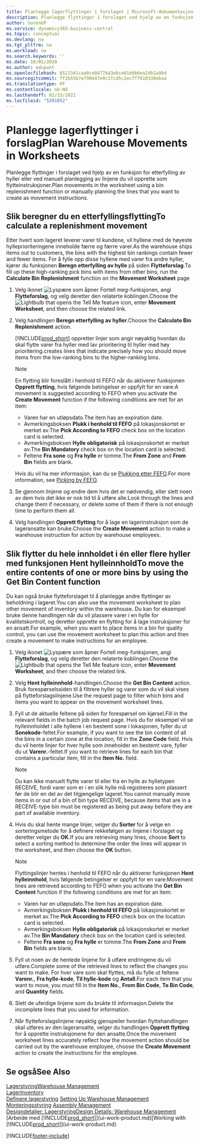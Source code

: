 ```yaml
---
title: Planlegge lagerflyttinger i forslaget | Microsoft-dokumentasjon
description: Planlegge flyttinger i forslaget ved hjelp av en funksjon for etterfylling av hyller eller ved manuell planlegging av linjene du vil opprette som flytteinstruksjoner.
author: SorenGP
ms.service: dynamics365-business-central
ms.topic: conceptual
ms.devlang: na
ms.tgt_pltfrm: na
ms.workload: na
ms.search.keywords: ''
ms.date: 10/01/2020
ms.author: edupont
ms.openlocfilehash: 6522341caa0ce0477b43ebce01ddb6ea2db1a9bd
ms.sourcegitcommit: ff2b55b7e790447e0c1fcd5c2ec7f7610338ebaa
ms.translationtype: HT
ms.contentlocale: nb-NO
ms.lasthandoff: 02/15/2021
ms.locfileid: "5391052"
---
```

# <a name="plan-warehouse-movements-in-worksheets"></a><span data-ttu-id="f1668-103">Planlegge lagerflyttinger i forslag</span><span class="sxs-lookup"><span data-stu-id="f1668-103">Plan Warehouse Movements in Worksheets</span></span>
<span data-ttu-id="f1668-104">Planlegge flyttinger i forslaget ved hjelp av en funksjon for etterfylling av hyller eller ved manuell planlegging av linjene du vil opprette som flytteinstruksjoner.</span><span class="sxs-lookup"><span data-stu-id="f1668-104">Plan movements in the worksheet using a bin replenishment function or manually planning the lines that you want to create as movement instructions.</span></span>  

## <a name="to-calculate-a-replenishment-movement"></a><span data-ttu-id="f1668-105">Slik beregner du en etterfyllingsflytting</span><span class="sxs-lookup"><span data-stu-id="f1668-105">To calculate a replenishment movement</span></span>  
<span data-ttu-id="f1668-106">Etter hvert som lageret leverer varer til kundene, vil hyllene med de høyeste hylleprioriteringene inneholde færre og færre varer.</span><span class="sxs-lookup"><span data-stu-id="f1668-106">As the warehouse ships items out to customers, the bins with the highest bin rankings contain fewer and fewer items.</span></span> <span data-ttu-id="f1668-107">For å fylle opp disse hyllene med varer fra andre hyller, kjører du funksjonen **Beregn etterfylling av hylle** på siden **Flytteforslag**.</span><span class="sxs-lookup"><span data-stu-id="f1668-107">To fill up these high-ranking pick bins with items from other bins, run the **Calculate Bin Replenishment** function on the **Movement Worksheet** page</span></span>

1.  <span data-ttu-id="f1668-108">Velg ikonet ![Lyspære som åpner Fortell meg-funksjonen](media/ui-search/search_small.png "Fortell hva du vil gjøre"), angi **Flytteforslag**, og velg deretter den relaterte koblingen.</span><span class="sxs-lookup"><span data-stu-id="f1668-108">Choose the ![Lightbulb that opens the Tell Me feature](media/ui-search/search_small.png "Tell me what you want to do") icon, enter **Movement Worksheet**, and then choose the related link.</span></span>  
2.  <span data-ttu-id="f1668-109">Velg handlingen **Beregn etterfylling av hyller**.</span><span class="sxs-lookup"><span data-stu-id="f1668-109">Choose the **Calculate Bin Replenishment** action.</span></span>  

    [!INCLUDE[prod_short](includes/prod_short.md)] <span data-ttu-id="f1668-110">oppretter linjer som angir nøyaktig hvordan du skal flytte varer fra hyller med lav prioritering til hyller med høy prioritering.</span><span class="sxs-lookup"><span data-stu-id="f1668-110">creates lines that indicate precisely how you should move items from the low-ranking bins to the higher-ranking bins.</span></span>  

    > [!NOTE]  
    >  <span data-ttu-id="f1668-111">En flytting blir foreslått i henhold til FEFO når du aktiverer funksjonen **Opprett flytting**, hvis følgende betingelser er oppfylt for en vare:</span><span class="sxs-lookup"><span data-stu-id="f1668-111">A movement is suggested according to FEFO when you activate the **Create Movement** function if the following conditions are met for an item:</span></span>  
    >   
    >  -   <span data-ttu-id="f1668-112">Varen har en utløpsdato.</span><span class="sxs-lookup"><span data-stu-id="f1668-112">The item has an expiration date.</span></span>  
    > -   <span data-ttu-id="f1668-113">Avmerkingsboksen **Plukk i henhold til FEFO** på lokasjonskortet er merket av.</span><span class="sxs-lookup"><span data-stu-id="f1668-113">The **Pick According to FEFO** check box on the location card is selected.</span></span>  
    > -   <span data-ttu-id="f1668-114">Avmerkingsboksen **Hylle obligatorisk** på lokasjonskortet er merket av.</span><span class="sxs-lookup"><span data-stu-id="f1668-114">The **Bin Mandatory** check box on the location card is selected.</span></span>  
    > -   <span data-ttu-id="f1668-115">Feltene **Fra sone** og **Fra hylle** er tomme.</span><span class="sxs-lookup"><span data-stu-id="f1668-115">The **From Zone** and **From Bin** fields are blank.</span></span>  

    <span data-ttu-id="f1668-116">Hvis du vil ha mer informasjon, kan du se [Plukking etter FEFO](warehouse-picking-by-fefo.md).</span><span class="sxs-lookup"><span data-stu-id="f1668-116">For more information, see [Picking by FEFO](warehouse-picking-by-fefo.md).</span></span>  

3.  <span data-ttu-id="f1668-117">Se gjennom linjene og endre dem hvis det er nødvendig, eller slett noen av dem hvis det ikke er nok tid til å utføre alle.</span><span class="sxs-lookup"><span data-stu-id="f1668-117">Look through the lines and change them if necessary, or delete some of them if there is not enough time to perform them all.</span></span>  
4.  <span data-ttu-id="f1668-118">Velg handlingen **Opprett flytting** for å lage en lagerinstruksjon som de lageransatte kan bruke.</span><span class="sxs-lookup"><span data-stu-id="f1668-118">Choose the **Create Movement** action to make a warehouse instruction for action by warehouse employees.</span></span>  

## <a name="to-move-the-entire-contents-of-one-or-more-bins-by-using-the-get-bin-content-function"></a><span data-ttu-id="f1668-119">Slik flytter du hele innholdet i én eller flere hyller med funksjonen Hent hylleinnhold</span><span class="sxs-lookup"><span data-stu-id="f1668-119">To move the entire contents of one or more bins by using the Get Bin Content function</span></span>  
<span data-ttu-id="f1668-120">Du kan også bruke flytteforslaget til å planlegge andre flyttinger av beholdning i lageret.</span><span class="sxs-lookup"><span data-stu-id="f1668-120">You can also use the movement worksheet to plan other movement of inventory within the warehouse.</span></span> <span data-ttu-id="f1668-121">Du kan for eksempel bruke denne handlingen når du vil plassere varer i en hylle for kvalitetskontroll, og deretter opprette en flytting for å lage instruksjoner for en ansatt.</span><span class="sxs-lookup"><span data-stu-id="f1668-121">For example, when you want to place items in a bin for quality control, you can use the movement worksheet to plan this action and then create a movement to make instructions for an employee.</span></span>  

1.  <span data-ttu-id="f1668-122">Velg ikonet ![Lyspære som åpner Fortell meg-funksjonen](media/ui-search/search_small.png "Fortell hva du vil gjøre"), angi **Flytteforslag**, og velg deretter den relaterte koblingen.</span><span class="sxs-lookup"><span data-stu-id="f1668-122">Choose the ![Lightbulb that opens the Tell Me feature](media/ui-search/search_small.png "Tell me what you want to do") icon, enter **Movement Worksheet**, and then choose the related link.</span></span>  
2.  <span data-ttu-id="f1668-123">Velg **Hent hylleinnhold**-handlingen.</span><span class="sxs-lookup"><span data-stu-id="f1668-123">Choose the **Get Bin Content** action.</span></span> <span data-ttu-id="f1668-124">Bruk forespørselssiden til å filtrere hyller og varer som du vil skal vises på flytteforslagslinjene.</span><span class="sxs-lookup"><span data-stu-id="f1668-124">Use the request page to filter which bins and items you want to appear on the movement worksheet lines.</span></span>  
3.  <span data-ttu-id="f1668-125">Fyll ut de aktuelle feltene på siden for forespørsel om kjørsel.</span><span class="sxs-lookup"><span data-stu-id="f1668-125">Fill in the relevant fields in the batch job request page.</span></span> <span data-ttu-id="f1668-126">Hvis du for eksempel vil se hylleinnholdet i alle hyllene i en bestemt sone i lokasjonen, fyller du ut **Sonekode**-feltet.</span><span class="sxs-lookup"><span data-stu-id="f1668-126">For example, if you want to see the bin content of all the bins in a certain zone at the location, fill in the **Zone Code** field.</span></span> <span data-ttu-id="f1668-127">Hvis du vil hente linjer for hver hylle som inneholder en bestemt vare, fyller du ut **Varenr.**-feltet.</span><span class="sxs-lookup"><span data-stu-id="f1668-127">If you want to retrieve lines for each bin that contains a particular item, fill in the **Item No.** field.</span></span>  

    > [!NOTE]  
    >  <span data-ttu-id="f1668-128">Du kan ikke manuelt flytte varer til eller fra en hylle av hylletypen RECEIVE, fordi varer som er i en slik hylle må registreres som plassert før de blir en del av det tilgjengelige lageret.</span><span class="sxs-lookup"><span data-stu-id="f1668-128">You cannot manually move items in or out of a bin of bin type RECEIVE, because items that are in a RECEIVE-type bin must be registered as being put away before they are part of available inventory.</span></span>  

4.  <span data-ttu-id="f1668-129">Hvis du skal hente mange linjer, velger du **Sorter** for å velge en sorteringsmetode for å definere rekkefølgen av linjene i forslaget og deretter velger du **OK**.</span><span class="sxs-lookup"><span data-stu-id="f1668-129">If you are retrieving many lines, choose **Sort** to select a sorting method to determine the order the lines will appear in the worksheet, and then choose the **OK** button.</span></span>  

    > [!NOTE]  
    >  <span data-ttu-id="f1668-130">Flyttingslinjer hentes i henhold til FEFO når du aktiverer funksjonen **Hent hylleinnhold**, hvis følgende betingelser er oppfylt for en vare:</span><span class="sxs-lookup"><span data-stu-id="f1668-130">Movement lines are retrieved according to FEFO when you activate the **Get Bin Content** function if the following conditions are met for an item:</span></span>  
    >   
    >  -   <span data-ttu-id="f1668-131">Varen har en utløpsdato.</span><span class="sxs-lookup"><span data-stu-id="f1668-131">The item has an expiration date.</span></span>  
    > -   <span data-ttu-id="f1668-132">Avmerkingsboksen **Plukk i henhold til FEFO** på lokasjonskortet er merket av.</span><span class="sxs-lookup"><span data-stu-id="f1668-132">The **Pick According to FEFO** check box on the location card is selected.</span></span>  
    > -   <span data-ttu-id="f1668-133">Avmerkingsboksen **Hylle obligatorisk** på lokasjonskortet er merket av.</span><span class="sxs-lookup"><span data-stu-id="f1668-133">The **Bin Mandatory** check box on the location card is selected.</span></span>  
    > -   <span data-ttu-id="f1668-134">Feltene **Fra sone** og **Fra hylle** er tomme.</span><span class="sxs-lookup"><span data-stu-id="f1668-134">The **From Zone** and **From Bin** fields are blank.</span></span>  

5.  <span data-ttu-id="f1668-135">Fyll ut noen av de hentede linjene for å utføre endringene du vil utføre.</span><span class="sxs-lookup"><span data-stu-id="f1668-135">Complete some of the retrieved lines to reflect the changes you want to make.</span></span> <span data-ttu-id="f1668-136">For hver vare som skal flyttes, må du fylle ut feltene **Varenr.**, **Fra hylle-kode**, **Til hylle-kode** og **Antall**.</span><span class="sxs-lookup"><span data-stu-id="f1668-136">For each item that you want to move, you must fill in the **Item No.**, **From Bin Code**, **To Bin Code**, and **Quantity** fields.</span></span>  
6.  <span data-ttu-id="f1668-137">Slett de uferdige linjene som du brukte til informasjon.</span><span class="sxs-lookup"><span data-stu-id="f1668-137">Delete the incomplete lines that you used for information.</span></span>  
7.  <span data-ttu-id="f1668-138">Når flytteforslagslinjene nøyaktig gjenspeiler hvordan flyttehandlingen skal utføres av den lageransatte, velger du handlingen **Opprett flytting** for å opprette instruksjonene for den ansatte.</span><span class="sxs-lookup"><span data-stu-id="f1668-138">Once the movement worksheet lines accurately reflect how the movement action should be carried out by the warehouse employee, choose the **Create Movement** action to create the instructions for the employee.</span></span>  

## <a name="see-also"></a><span data-ttu-id="f1668-139">Se også</span><span class="sxs-lookup"><span data-stu-id="f1668-139">See Also</span></span>  
[<span data-ttu-id="f1668-140">Lagerstyring</span><span class="sxs-lookup"><span data-stu-id="f1668-140">Warehouse Management</span></span>](warehouse-manage-warehouse.md)  
[<span data-ttu-id="f1668-141">Lager</span><span class="sxs-lookup"><span data-stu-id="f1668-141">Inventory</span></span>](inventory-manage-inventory.md)  
<span data-ttu-id="f1668-142">[Definere lagerstyring](warehouse-setup-warehouse.md)   </span><span class="sxs-lookup"><span data-stu-id="f1668-142">[Setting Up Warehouse Management](warehouse-setup-warehouse.md)   </span></span>  
<span data-ttu-id="f1668-143">[Monteringsstyring](assembly-assemble-items.md)  </span><span class="sxs-lookup"><span data-stu-id="f1668-143">[Assembly Management](assembly-assemble-items.md)  </span></span>  
[<span data-ttu-id="f1668-144">Designdetaljer: Lagerstyring</span><span class="sxs-lookup"><span data-stu-id="f1668-144">Design Details: Warehouse Management</span></span>](design-details-warehouse-management.md)  
<span data-ttu-id="f1668-145">[Arbeide med [!INCLUDE[prod_short](includes/prod_short.md)]](ui-work-product.md)</span><span class="sxs-lookup"><span data-stu-id="f1668-145">[Working with [!INCLUDE[prod_short](includes/prod_short.md)]](ui-work-product.md)</span></span>


[!INCLUDE[footer-include](includes/footer-banner.md)]